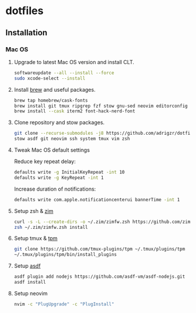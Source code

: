 # dotfiles

## Installation

### Mac OS

1. Upgrade to latest Mac OS version and install CLT.

    ```bash
    softwareupdate --all --install --force
    sudo xcode-select --install
    ```

1. Install [brew](https://brew.sh/index_es) and useful packages.

    ```bash
    brew tap homebrew/cask-fonts
    brew install git tmux ripgrep fzf stow gnu-sed neovim editorconfig bat asdf gpg gawk
    brew install --cask iterm2 font-hack-nerd-font
    ```

1. Clone repository and stow packages.

    ```bash
    git clone --recurse-submodules -j8 https://github.com/adrigzr/dotfiles.git ~/dotfiles && cd $_
    stow asdf git neovim ssh system tmux vim zsh
    ```

1. Tweak Mac OS default settings

    Reduce key repeat delay:

    ```bash
    defaults write -g InitialKeyRepeat -int 10
    defaults write -g KeyRepeat -int 1
    ```

    Increase duration of notifications:

    ```bash
    defaults write com.apple.notificationcenterui bannerTime -int 1
    ```

1. Setup zsh & [zim](https://github.com/zimfw/zimfw)

    ```bash
    curl -s -L --create-dirs -o ~/.zim/zimfw.zsh https://github.com/zimfw/zimfw/releases/latest/download/zimfw.zsh
    zsh ~/.zim/zimfw.zsh install
    ```

1. Setup tmux & [tpm](https://github.com/tmux-plugins/tpm)

    ```bash
    git clone https://github.com/tmux-plugins/tpm ~/.tmux/plugins/tpm
    ~/.tmux/plugins/tpm/bin/install_plugins
    ```

1. Setup [asdf](https://github.com/asdf-vm/asdf)

    ```bash
    asdf plugin add nodejs https://github.com/asdf-vm/asdf-nodejs.git
    asdf install
    ```

1. Setup neovim

    ```bash
    nvim -c "PlugUpgrade" -c "PlugInstall"
    ```
